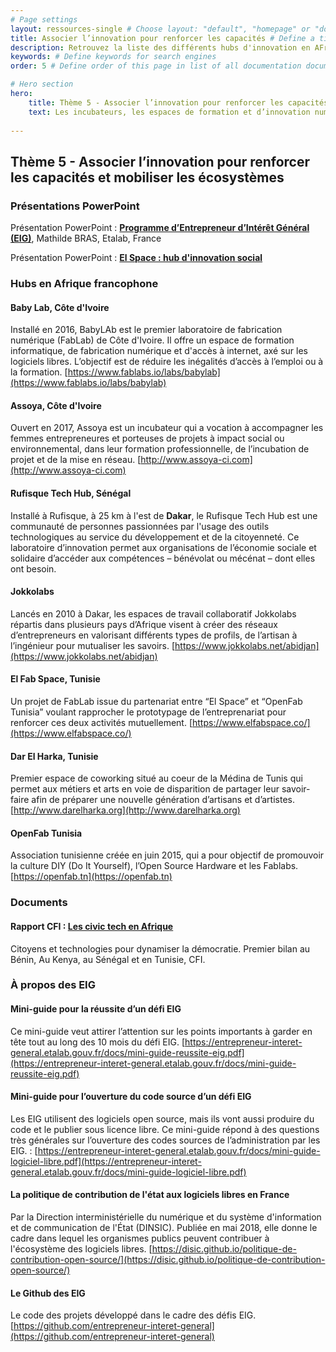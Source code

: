 ```yaml
---
# Page settings
layout: ressources-single # Choose layout: "default", "homepage" or "documentation-archive"
title: Associer l’innovation pour renforcer les capacités # Define a title of your page
description: Retrouvez la liste des différents hubs d'innovation en AFrique francophone mentionnés lors du séminaire, ainsi que le programme Français Entrepreneurs d'Intéret Général # Define a description of your page
keywords: # Define keywords for search engines
order: 5 # Define order of this page in list of all documentation documents

# Hero section
hero:
    title: Thème 5 - Associer l’innovation pour renforcer les capacités et mobiliser les écosystèmes
    text: Les incubateurs, les espaces de formation et d’innovation numérique se développent de manière exponentielle en Afrique ces dernières années. Les communautés se créent, se consolident, construisent ensemble des mécanismes d’échanges, et sont en phase avec les impératifs de développement socio-économique. Ces espaces communautaires et les nouvelles compétences développées peuvent faire émerger des projets innovants et à fort potentiel de transformation à même de renforcer le gouvernement ouvert.
 
---
```


## Thème 5 - Associer l’innovation pour renforcer les capacités et mobiliser les écosystèmes

### Présentations PowerPoint

Présentation PowerPoint : **[Programme d’Entrepreneur d’Intérêt Général (EIG)](https://drive.google.com/open?id=11rAbwYDmqDuLtpgs2fW6jRsv1YdqfJHs9oE7gpDzrAE)**, Mathilde BRAS, Etalab, France

Présentation PowerPoint : **[El Space : hub d'innovation social](https://drive.google.com/open?id=1PvAgitNV_SSd1V05z3qlA_SMK79qQt90X0o0n2u1VCk)**

### Hubs en Afrique francophone 

#### Baby Lab, Côte d'Ivoire 
Installé en 2016, BabyLAb est le premier laboratoire de fabrication numérique (FabLab) de Côte d'Ivoire. Il offre un espace de formation informatique, de fabrication numérique et d'accès à internet, axé sur les logiciels libres. L’objectif est de réduire les inégalités d’accès à l’emploi ou à la formation. [https://www.fablabs.io/labs/babylab](https://www.fablabs.io/labs/babylab) 

#### Assoya, Côte d'Ivoire
Ouvert en 2017, Assoya est un incubateur qui a vocation à accompagner les femmes entrepreneures et porteuses de projets à impact social ou environnemental, dans leur formation professionnelle, de l’incubation de projet et de la mise en réseau. [http://www.assoya-ci.com](http://www.assoya-ci.com) 

#### Rufisque Tech Hub, Sénégal 
Installé à Rufisque, à 25 km à l'est de **Dakar**, le Rufisque Tech Hub est une communauté de personnes passionnées par l'usage des outils technologiques au service du développement et de la citoyenneté. Ce laboratoire d’innovation permet aux organisations de l’économie sociale et solidaire d’accéder aux compétences – bénévolat ou mécénat – dont elles ont besoin.

#### Jokkolabs 
Lancés en 2010 à Dakar, les espaces de travail collaboratif Jokkolabs répartis dans plusieurs pays d’Afrique visent à créer des réseaux d’entrepreneurs en valorisant différents types de profils, de l’artisan à l’ingénieur pour mutualiser les savoirs. [https://www.jokkolabs.net/abidjan](https://www.jokkolabs.net/abidjan)

#### El Fab Space, Tunisie 
Un projet de FabLab issue du partenariat entre “El Space” et “OpenFab Tunisia” voulant rapprocher le prototypage de l’entreprenariat pour renforcer ces deux activités mutuellement. [https://www.elfabspace.co/](https://www.elfabspace.co/)  

#### Dar El Harka, Tunisie 
Premier espace de coworking situé au coeur de la Médina de Tunis qui permet aux métiers et arts en voie de disparition de partager leur savoir-faire afin de préparer une nouvelle génération d’artisans et d’artistes. [http://www.darelharka.org](http://www.darelharka.org) 

#### OpenFab Tunisia 
Association tunisienne créée en juin 2015, qui a pour objectif de promouvoir la culture DIY (Do It Yourself), l’Open Source Hardware et les Fablabs. [https://openfab.tn](https://openfab.tn)

### Documents 

#### Rapport  CFI : [Les civic tech en Afrique](https://www.cfi.fr/fr/actualites/les-civic-tech-en-afrique-citoyens-et-technologies-pour-dynamiser-la-democratie) 
Citoyens et technologies pour dynamiser la démocratie. Premier bilan au Bénin, Au Kenya, au Sénégal et en Tunisie, CFI. 

### À propos des EIG 

#### Mini-guide pour la réussite d’un défi EIG 
Ce mini-guide veut attirer l’attention sur les points importants à garder en tête tout au long des 10 mois du défi EIG. [https://entrepreneur-interet-general.etalab.gouv.fr/docs/mini-guide-reussite-eig.pdf](https://entrepreneur-interet-general.etalab.gouv.fr/docs/mini-guide-reussite-eig.pdf)

#### Mini-guide pour l’ouverture du code source d’un défi EIG 
Les EIG utilisent des logiciels open source, mais ils vont aussi produire du code et le publier sous licence libre. Ce mini-guide répond à des questions très générales sur l’ouverture des codes sources de l’administration par les EIG. : [https://entrepreneur-interet-general.etalab.gouv.fr/docs/mini-guide-logiciel-libre.pdf](https://entrepreneur-interet-general.etalab.gouv.fr/docs/mini-guide-logiciel-libre.pdf)

#### La politique de contribution de l'état aux logiciels libres en France
Par la Direction interministérielle du numérique et du système d'information et de communication de l'État (DINSIC). Publiée en mai 2018, elle donne le cadre dans lequel les organismes publics peuvent contribuer à l'écosystème des logiciels libres. [https://disic.github.io/politique-de-contribution-open-source/](https://disic.github.io/politique-de-contribution-open-source/)

#### Le Github des EIG 
Le code des projets développé dans le cadre des défis EIG.  [https://github.com/entrepreneur-interet-general](https://github.com/entrepreneur-interet-general)
